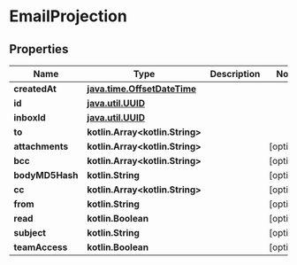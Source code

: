 
# EmailProjection

## Properties
Name | Type | Description | Notes
------------ | ------------- | ------------- | -------------
**createdAt** | [**java.time.OffsetDateTime**](java.time.OffsetDateTime.md) |  | 
**id** | [**java.util.UUID**](java.util.UUID.md) |  | 
**inboxId** | [**java.util.UUID**](java.util.UUID.md) |  | 
**to** | **kotlin.Array&lt;kotlin.String&gt;** |  | 
**attachments** | **kotlin.Array&lt;kotlin.String&gt;** |  |  [optional]
**bcc** | **kotlin.Array&lt;kotlin.String&gt;** |  |  [optional]
**bodyMD5Hash** | **kotlin.String** |  |  [optional]
**cc** | **kotlin.Array&lt;kotlin.String&gt;** |  |  [optional]
**from** | **kotlin.String** |  |  [optional]
**read** | **kotlin.Boolean** |  |  [optional]
**subject** | **kotlin.String** |  |  [optional]
**teamAccess** | **kotlin.Boolean** |  |  [optional]



